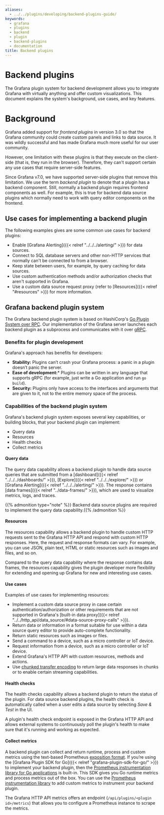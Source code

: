 ```yaml
---
aliases:
  - ../../plugins/developing/backend-plugins-guide/
keywords:
  - grafana
  - plugins
  - backend
  - plugin
  - backend-plugins
  - documentation
title: Backend plugins
---
```


# Backend plugins

The Grafana plugin system for backend development allows you to integrate Grafana with virtually anything and offer custom visualizations. This document explains the system's background, use cases, and key features.

# Background

Grafana added support for _frontend plugins_ in version 3.0 so that the Grafana community could create custom panels and links to data source. It was wildly successful and has made Grafana much more useful for our user community. 

However, one limitation with these plugins is that they execute on the client-side (that is, they run in the browser). Therefore, they can't support certain any use cases that require server-side features.

Since Grafana v7.0, we have supported server-side plugins that remove this limitation. We use the term _backend plugin_ to denote that a plugin has a backend component. Still, normally a backend plugin requires frontend components as well. For example, this is true for backend data source plugins which normally need to work with query editor components on the frontend.

## Use cases for implementing a backend plugin

The following examples gives are some common use cases for backend plugins:

- Enable [Grafana Alerting]({{< relref "../../../alerting/" >}}) for data sources.
- Connect to SQL database servers and other non-HTTP services that normally can't be connected to from a browser.
- Keep state between users, for example, by query caching for data sources.
- Use custom authentication methods and/or authorization checks that aren't supported in Grafana.
- Use a custom data source request proxy (refer to [Resources]({{< relref "#resources" >}}) for more information.

## Grafana backend plugin system

The Grafana backend plugin system is based on HashiCorp's [Go Plugin System over RPC](https://github.com/hashicorp/go-plugin). Our implementation of the Grafana server launches each backend plugin as a subprocess and communicates with it over [gRPC](https://grpc.io/).

### Benefits for plugin development

Grafana's approach has benefits for developers:

- **Stability:** Plugins can’t crash your Grafana process: a panic in a plugin doesn’t panic the server.
- **Ease of development:*** Plugins can be written in any language that supports gRPC (for example, just write a Go application and run `go build`).
- **Security:** Plugins only have access to the interfaces and arguments that are given to it, not to the entire memory space of the process.

### Capabilities of the backend plugin system

Grafana's backend plugin system exposes several key capabilities, or building blocks, that your backend plugin can implement:

- Query data
- Resources
- Health checks
- Collect metrics

#### Query data

The query data capability allows a backend plugin to handle data source queries that are submitted from a [dashboard]({{< relref "../../../dashboards/" >}}), [Explore]({{< relref "../../../explore/" >}}) or [Grafana Alerting]({{< relref "../../../alerting/" >}}). The response contains [data frames]({{< relref "../data-frames/" >}}), which are used to visualize metrics, logs, and traces. 

{{% admonition type="note" %}} Backend data source plugins are required to implement the query data capability.{{%
/admonition %}}

#### Resources

The resources capability allows a backend plugin to handle custom HTTP requests sent to the Grafana HTTP API and respond with custom HTTP responses. Here, the request and response formats can vary. For example, you can use JSON, plain text, HTML or static resources such as images and files, and so on.

Compared to the query data capability where the response contains data frames, the resources capability gives the plugin developer more flexibility for extending and opening up Grafana for new and interesting use cases.

#### Use cases

Examples of use cases for implementing resources:

- Implement a custom data source proxy in case certain authentication/authorization or other requirements that are not supported in Grafana's [built-in data proxy]({{< relref "../../http_api/data_source/#data-source-proxy-calls" >}}).
- Return data or information in a format suitable for use within a data source query editor to provide auto-complete functionality.
- Return static resources such as images or files.
- Send a command to a device, such as a micro controller or IoT device.
- Request information from a device, such as a micro controller or IoT device.
- Extend Grafana's HTTP API with custom resources, methods and actions.
- Use [chunked transfer encoding](https://en.wikipedia.org/wiki/Chunked_transfer_encoding) to return large data responses in chunks or to enable certain streaming capabilities.

#### Health checks

The health checks capability allows a backend plugin to return the status of the plugin. For data source backend plugins, the health check is automatically called when a user edits a data source by selecting _Save & Test_ in the UI. 

A plugin's health check endpoint is exposed in the Grafana HTTP API and allows external systems to continuously poll the plugin's health to make sure that it's running and working as expected.

#### Collect metrics

A backend plugin can collect and return runtime, process and custom metrics using the text-based Prometheus [exposition format](https://prometheus.io/docs/instrumenting/exposition_formats/). If you’re using the [Grafana Plugin SDK for Go]({{< relref "grafana-plugin-sdk-for-go/" >}}) to implement your backend plugin, then the [Prometheus instrumentation library for Go applications](https://github.com/prometheus/client_golang) is built-in. This SDK  gives you Go runtime metrics and process metrics out of the box. You can use the [Prometheus instrumentation library](https://github.com/prometheus/client_golang) to add custom metrics to instrument your backend plugin.

The Grafana HTTP API metrics offers an endpoint (`/api/plugins/<plugin id>/metrics`) that allows you to configure a Prometheus instance to scrape the metrics.
